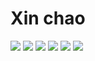 # Xin chao
![](https://img.shields.io/badge/Code-VueJS-informational?style=flat&logo=vue&color=42b883)
![](https://img.shields.io/badge/PHP-informational?style=flat&logo=php&color=0c2646)
![](https://img.shields.io/badge/Typescript-informational?style=flat&logo=typescript&color=0c2646)
![](https://img.shields.io/badge/Laravel-informational?style=flat&logo=laravel&color=white)
![](https://img.shields.io/badge/CSS-informational?style=flat&logo=css3&color=blue)
![](https://img.shields.io/badge/NodeJs-informational?style=flat&logo=node&color=689f63)
